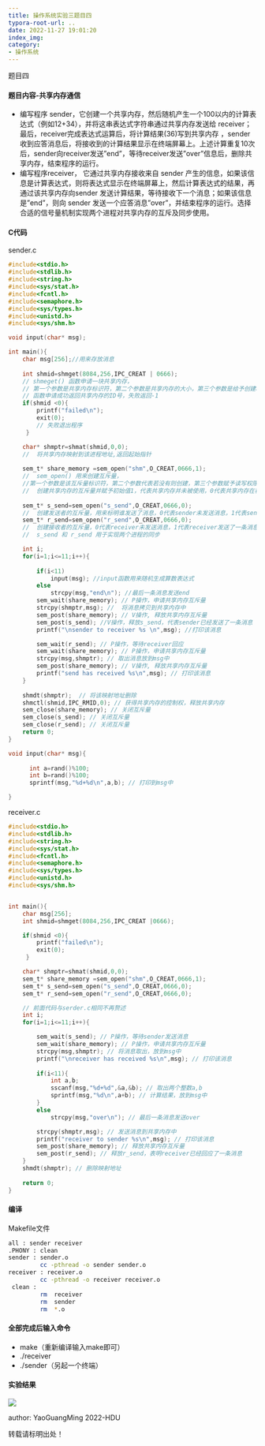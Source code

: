 ```yaml
---
title: 操作系统实验三题目四
typora-root-url: ..
date: 2022-11-27 19:01:20
index_img:
category:
- 操作系统
---
```

题目四
<!--more-->

#### 题目内容-共享内存通信
+ 编写程序 sender，它创建一个共享内存，然后随机产生一个100以内的计算表达式（例如12+34），并将这串表达式字符串通过共享内存发送给 receiver；最后，receiver完成表达式运算后，将计算结果(36)写到共享内存 ，sender收到应答消息后，将接收到的计算结果显示在终端屏幕上。上述计算重复10次后，sender向receiver发送”end”，等待receiver发送”over”信息后，删除共享内存，结束程序的运行。
+ 编写程序receiver， 它通过共享内存接收来自 sender 产生的信息，如果该信息是计算表达式，则将表达式显示在终端屏幕上，然后计算表达式的结果，再通过该共享内存向sender 发送计算结果，等待接收下一个消息；如果该信息是”end”，则向 sender 发送一个应答消息”over”，并结束程序的运行。选择合适的信号量机制实现两个进程对共享内存的互斥及同步使用。


#### C代码
sender.c
```c
#include<stdio.h>
#include<stdlib.h>
#include<string.h>
#include<sys/stat.h>
#include<fcntl.h>
#include<semaphore.h>
#include<sys/types.h>
#include<unistd.h>
#include<sys/shm.h>

void input(char* msg);

int main(){
	char msg[256];//用来存放消息
  	
	int shmid=shmget(8084,256,IPC_CREAT | 0666); 
	// shmeget() 函数申请一块共享内存，
  	// 第一个参数是共享内存标识符，第二个参数是共享内存的大小，第三个参数是给予创建和读写权限
  	// 函数申请成功返回共享内存的ID号，失败返回-1
	if(shmid <0){
	    printf("failed\n");
	    exit(0);
      	// 失败退出程序
	 }

	char* shmptr=shmat(shmid,0,0); 
  	//	将共享内存映射到该进程地址,返回起始指针
  	
  	sem_t* share_memory =sem_open("shm",O_CREAT,0666,1);
  	//	sem_open() 用来创建互斥量，
  	//第一个参数是该互斥量标识符，第二个参数代表若没有则创建，第三个参数赋予读写权限，第四个参数是初始值
  	//	创建共享内存的互斥量并赋予初始值1，代表共享内存并未被使用，0代表共享内存在被占用
  
	sem_t* s_send=sem_open("s_send",O_CREAT,0666,0);
  	//  创建发送者的互斥量，用来标明谁发送了消息，0代表sender未发送消息，1代表sender发送了一条消息
	sem_t* r_send=sem_open("r_send",O_CREAT,0666,0);
  	//	创建接收者的互斥量，0代表receiver未发送消息，1代表receiver发送了一条消息
  	//	s_send 和 r_send 用于实现两个进程的同步

	int i;
	for(i=1;i<=11;i++){
	    
		if(i<11)
	  	    input(msg);	//input函数用来随机生成算数表达式
		else
		    strcpy(msg,"end\n"); //最后一条消息发送end
		sem_wait(share_memory);	// P操作，申请共享内存互斥量
		strcpy(shmptr,msg); //	将消息拷贝到共享内存中
		sem_post(share_memory); // V操作, 释放共享内存互斥量
		sem_post(s_send); //V操作，释放s_send，代表sender已经发送了一条消息
		printf("\nsender to receiver %s \n",msg); //打印该消息

		sem_wait(r_send); // P操作，等待receiver回应
		sem_wait(share_memory);	// P操作，申请共享内存互斥量
		strcpy(msg,shmptr); // 取出消息放到msg中
		sem_post(share_memory); // V操作, 释放共享内存互斥量
		printf("send has received %s\n",msg); // 打印该消息
	}
	
	shmdt(shmptr);	// 将该映射地址删除
	shmctl(shmid,IPC_RMID,0); // 获得共享内存的控制权，释放共享内存
	sem_close(share_memory); // 关闭互斥量
	sem_close(s_send); // 关闭互斥量
	sem_close(r_send); // 关闭互斥量
	return 0;
}

void input(char* msg){
          
	  int a=rand()%100;
	  int b=rand()%100;
	  sprintf(msg,"%d+%d\n",a,b); // 打印到msg中

}
```

receiver.c
```c
#include<stdio.h>
#include<stdlib.h>
#include<string.h>
#include<sys/stat.h>
#include<fcntl.h>
#include<semaphore.h>
#include<sys/types.h>
#include<unistd.h>
#include<sys/shm.h>


int main(){
	char msg[256];
	int shmid=shmget(8084,256,IPC_CREAT |0666);

	if(shmid <0){
	    printf("failed\n");
	    exit(0);
	 }

	char* shmptr=shmat(shmid,0,0);
	sem_t* share_memory =sem_open("shm",O_CREAT,0666,1);
	sem_t* s_send=sem_open("s_send",O_CREAT,0666,0);
	sem_t* r_send=sem_open("r_send",O_CREAT,0666,0);

 	// 前面代码与serder.c相同不再赘述
	int i;
	for(i=1;i<=11;i++){

		sem_wait(s_send); // P操作，等待sender发送消息
		sem_wait(share_memory); // P操作，申请共享内存互斥量
		strcpy(msg,shmptr); // 将消息取出，放到msg中
		printf("\nreceiver has received %s\n",msg); // 打印该消息
		
		if(i<11){
		    int a,b;
		    sscanf(msg,"%d+%d",&a,&b); // 取出两个整数a,b
		    sprintf(msg,"%d\n",a+b); // 计算结果，放到msg中
		}
		else
		    strcpy(msg,"over\n"); // 最后一条消息发送over

		strcpy(shmptr,msg); // 发送消息到共享内存中
		printf("receiver to sender %s\n",msg); // 打印该消息
		sem_post(share_memory); // 释放共享内存互斥量
		sem_post(r_send); // 释放r_send，表明receiver已经回应了一条消息
	}
	shmdt(shmptr); // 删除映射地址
	
	return 0;
}
```
#### 编译
Makefile文件
```bash
all : sender receiver
.PHONY : clean
sender : sender.o
         cc -pthread -o sender sender.o
receiver : receiver.o
         cc -pthread -o receiver receiver.o
 clean : 
         rm  receiver
         rm  sender 
         rm  *.o 
```
#### 全部完成后输入命令
+ make（重新编译输入make即可）
+ ./receiver
+ ./sender（另起一个终端）

#### 实验结果
![](/img/os/13.png)
<p class="note note-success">author: YaoGuangMing 2022-HDU</p>
<p class="note note-warning">转载请标明出处！</p>